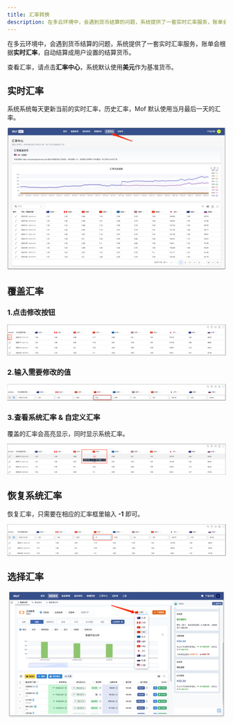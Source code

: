 ```yaml
---
title: 汇率转换
description: 在多云环境中，会遇到货币结算的问题，系统提供了一套实时汇率服务，账单会根据实时汇率，自动结算成用户设置的结算货币。 
---
```


在多云环境中，会遇到货币结算的问题，系统提供了一套实时汇率服务，账单会根据**实时汇率**，自动结算成用户设置的结算货币。

查看汇率，请点击**汇率中心**，系统默认使用**美元**作为基准货币。

## 实时汇率
系统系统每天更新当前的实时汇率，历史汇率，Mof 默认使用当月最后一天的汇率。

![实时汇率](assets/ex/ex-overview.png)

## 覆盖汇率
### 1.点击修改按钮
![点击修改按钮](assets/ex/ex-edit-step-1.png)

### 2.输入需要修改的值
![输入需要修改的值](assets/ex/ex-edit-step-2.png)

### 3.查看系统汇率 & 自定义汇率
覆盖的汇率会高亮显示，同时显示系统汇率。

![查看系统汇率 & 自定义汇率](assets/ex/ex-edit-step-3.png)

## 恢复系统汇率
恢复汇率，只需要在相应的汇率框里输入 **-1** 即可。

![恢复系统汇率](assets/ex/ex-recover.png)

## 选择汇率
![选择汇率](assets/ex/ex-effect.png)

